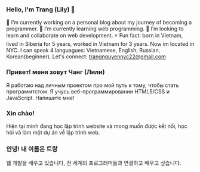 ### Hello, I'm Trang (Lily) 👋

 🔭 I’m currently working on a personal blog about my journey of becoming a programmer.
 🌱 I’m currently learning web programming.
 👯 I’m looking to learn and collaborate on web development.
 ⚡ Fun fact: born in Vietnam, lived in Siberia for 5 years, worked in Vietnam for 3 years. Now im located in NYC. 
 I can speak 4 languagues: Vietnamese, English, Russian, Korean(beginner).
Let's connect: trangnguyennyc22@gmail.com

### Привет! меня зовут Чанг (Лили)
Я работаю над личным проектом про мой путь к тому, чтобы стать программтстом. 
Я учусь веб-программировании HTML5/CSS и JavaScript.
Напишите мне!

### Xin chào!
Hiện tại mình đang học lập trình website và mong muốn được kết nối, học hỏi và làm một dự án về lập trình web.


### 안녕! 내 이름은 트랑
웹 개발을 배우고 있습니다, 전 세계의 프로그래머들과 연결하고 배우고 싶습니다. 





